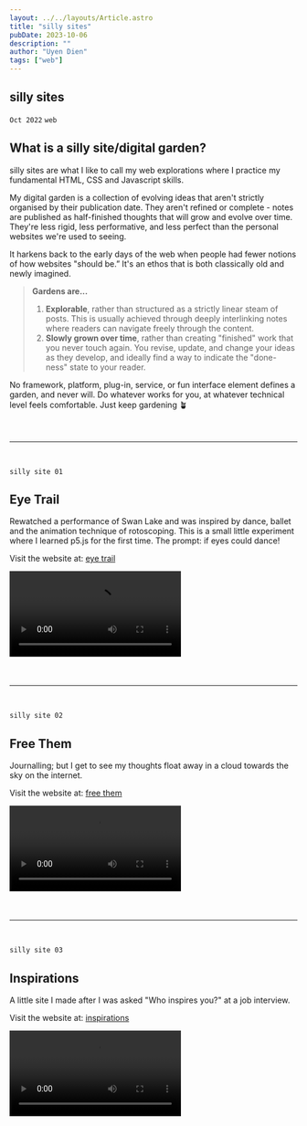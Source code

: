 ```yaml
---
layout: ../../layouts/Article.astro
title: "silly sites"
pubDate: 2023-10-06
description: ""
author: "Uyen Dien"
tags: ["web"]
---
```


## silly sites

`Oct 2022`
`web`

## What is a silly site/digital garden?
silly sites are what I like to call my web explorations where I practice my fundamental HTML, CSS and Javascript skills.

My digital garden is a collection of evolving ideas that aren't strictly organised by their publication date. They aren't refined or complete - notes are published as half-finished thoughts that will grow and evolve over time. They're less rigid, less performative, and less perfect than the personal websites we're used to seeing.

It harkens back to the early days of the web when people had fewer notions of how websites "should be.” It's an ethos that is both classically old and newly imagined.

>**Gardens are...**
>1. **Explorable**, rather than structured as a strictly linear steam of posts. This is usually achieved through deeply interlinking notes where readers can navigate freely through the content.
>2. **Slowly grown over time**, rather than creating "finished" work that you never touch again. You revise, update, and change your ideas as they develop, and ideally find a way to indicate the "done-ness" state to your reader.

No framework, platform, plug-in, service, or fun interface element defines a garden, and never will. Do whatever works for you, at whatever technical level feels comfortable. Just keep gardening 🪴

<hr style="
    margin-top: 50px;
    margin-bottom: 45px;">

`silly site 01`
## Eye Trail
Rewatched a performance of Swan Lake and was inspired by dance, ballet and the animation technique of rotoscoping. This is a small little experiment where I learned p5.js for the first time. The prompt: if eyes could dance!

Visit the website at:
[eye trail](https://uyen.world/eye-track/) 

<video controls autoplay loop>
  <source
    src="/assets/web/web-1.mp4"
    type="video/mp4"
  ></source>
</video>

<hr style="
    margin-top: 50px;
    margin-bottom: 45px;">

`silly site 02`
## Free Them
Journalling; but I get to see my thoughts float away in a cloud towards the sky on the internet.

Visit the website at:
[free them](https://uyen.world/free-them/) 

<video controls autoplay loop>
  <source
    src="/assets/web/web-3.mp4"
    type="video/mp4"
  ></source>
</video>

<hr style="
    margin-top: 50px;
    margin-bottom: 45px;">

`silly site 03`
## Inspirations
A little site I made after I was asked "Who inspires you?" at a job interview.

Visit the website at:
[inspirations](https://uyen.world/inspirations/) 

<video controls autoplay loop>
  <source
    src="/assets/web/web-2.mp4"
    type="video/mp4"
  ></source>
</video>
